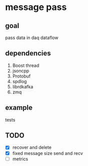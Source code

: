 # message pass

## goal
pass data in daq dataflow

## dependencies
1. Boost thread
2. jsoncpp
3. Protobuf
4. spdlog
5. librdkafka
6. zmq

## example
tests

## TODO
- [x] recover and delete
- [x] fixed message size send and recv
- [ ] metrics